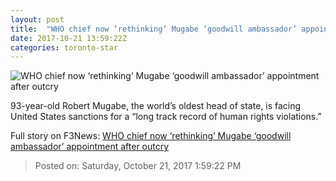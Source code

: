 ```yaml
---
layout: post
title:  "WHO chief now ‘rethinking’ Mugabe ‘goodwill ambassador’ appointment after outcry"
date: 2017-10-21 13:59:22Z
categories: toronto-star
---
```


![WHO chief now ‘rethinking’ Mugabe ‘goodwill ambassador’ appointment after outcry](https://www.thestar.com/content/dam/thestar/news/world/2017/10/21/shock-condemnation-as-zimbabwes-mugabe-named-who-goodwill-ambassador/robert_mugabe_jpg.jpg)

93-year-old Robert Mugabe, the world’s oldest head of state, is facing United States sanctions for a “long track record of human rights violations.”


Full story on F3News: [WHO chief now ‘rethinking’ Mugabe ‘goodwill ambassador’ appointment after outcry](http://www.f3nws.com/n/Vpnx2H)

> Posted on: Saturday, October 21, 2017 1:59:22 PM
